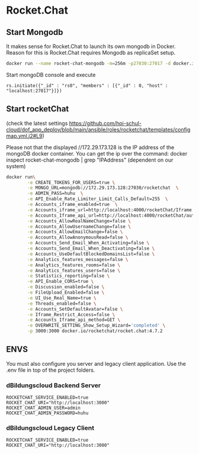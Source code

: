 # Rocket.Chat

## Start Mongodb

It makes sense for Rocket.Chat to launch its own mongodb in Docker. Reason for this is Rocket.Chat requires Mongodb as replicaSet setup.

```bash
docker run --name rocket-chat-mongodb -m=256m -p27030:27017 -d docker.io/mongo --replSet rs0 --oplogSize 10
```

Start mongoDB console and execute

```mongodb
rs.initiate({"_id" : "rs0", "members" : [{"_id" : 0, "host" : "localhost:27017"}]})
```

## Start rocketChat

(check the latest settings <https://github.com/hpi-schul-cloud/dof_app_deploy/blob/main/ansible/roles/rocketchat/templates/configmap.yml.j2#L9>)

Please not that the displayed //172.29.173.128 is the IP address of the mongoDB docker container.
You can get the ip over the command:  docker inspect rocket-chat-mongodb | grep "IPAddress" (dependent on our system)

```bash
docker run\
        -e CREATE_TOKENS_FOR_USERS=true \
        -e MONGO_URL=mongodb://172.29.173.128:27030/rocketchat  \
        -e ADMIN_PASS=huhu  \
        -e API_Enable_Rate_Limiter_Limit_Calls_Default=255  \
        -e Accounts_iframe_enabled=true  \
        -e Accounts_iframe_url=http://localhost:4000/rocketChat/Iframe \
        -e Accounts_Iframe_api_url=http://localhost:4000/rocketChat/authGet \
        -e Accounts_AllowRealNameChange=false \
        -e Accounts_AllowUsernameChange=false \
        -e Accounts_AllowEmailChange=false \
        -e Accounts_AllowAnonymousRead=false \
        -e Accounts_Send_Email_When_Activating=false \
        -e Accounts_Send_Email_When_Deactivating=false \
        -e Accounts_UseDefaultBlockedDomainsList=false \
        -e Analytics_features_messages=false \
        -e Analytics_features_rooms=false \
        -e Analytics_features_users=false \
        -e Statistics_reporting=false \
        -e API_Enable_CORS=true \
        -e Discussion_enabled=false \
        -e FileUpload_Enabled=false \
        -e UI_Use_Real_Name=true \
        -e Threads_enabled=false \
        -e Accounts_SetDefaultAvatar=false \
        -e Iframe_Restrict_Access=false \
        -e Accounts_Iframe_api_method=GET \
        -e OVERWRITE_SETTING_Show_Setup_Wizard='completed' \
        -p 3000:3000 docker.io/rocketchat/rocket.chat:4.7.2
```

## ENVS

You must also configure you server and legacy client application.
Use the .env file in top of the project folders.

### dBildungscloud Backend Server

```env
ROCKETCHAT_SERVICE_ENABLED=true
ROCKET_CHAT_URI="http://localhost:3000"
ROCKET_CHAT_ADMIN_USER=admin
ROCKET_CHAT_ADMIN_PASSWORD=huhu
```

### dBildungscloud Legacy Client

```env
ROCKETCHAT_SERVICE_ENABLED=true
ROCKET_CHAT_URI="http://localhost:3000"
```
